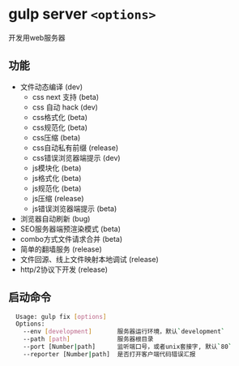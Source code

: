 gulp server `<options>`
=====

开发用web服务器

## 功能

-   文件动态编译 (dev)
	- css next 支持 (beta)
	- css 自动 hack (dev)
	- css格式化 (beta)
	- css规范化 (beta)
	- css压缩 (beta)
	- css自动私有前缀 (release)
	- css错误浏览器端提示 (dev)
	- js模块化 (beta)
	- js格式化 (beta)
	- js规范化 (beta)
	- js压缩 (release)
	- js错误浏览器端提示 (beta)
-   浏览器自动刷新 (bug)
-   SEO服务器端预渲染模式 (beta)
-   combo方式文件请求合并 (beta)
-   简单的翻墙服务 (release)
-   文件回源、线上文件映射本地调试 (release)
-   http/2协议下开发 (release)

## 启动命令

```bash
  Usage: gulp fix [options]
  Options:
    --env [development]       服务器运行环境，默认`development`
    --path [path]             服务器根目录
    --port [Number|path]      监听端口号，或者unix套接字, 默认`80`
    --reporter [Number|path]  是否打开客户端代码错误汇报
```